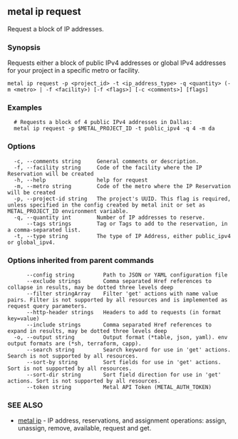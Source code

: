## metal ip request

Request a block of IP addresses.

### Synopsis

Requests either a block of public IPv4 addresses or global IPv4 addresses for your project in a specific metro or facility.

```
metal ip request -p <project_id> -t <ip_address_type> -q <quantity> (-m <metro> | -f <facility>) [-f <flags>] [-c <comments>] [flags]
```

### Examples

```
  # Requests a block of 4 public IPv4 addresses in Dallas:
  metal ip request -p $METAL_PROJECT_ID -t public_ipv4 -q 4 -m da
```

### Options

```
  -c, --comments string     General comments or description.
  -f, --facility string     Code of the facility where the IP Reservation will be created
  -h, --help                help for request
  -m, --metro string        Code of the metro where the IP Reservation will be created
  -p, --project-id string   The project's UUID. This flag is required, unless specified in the config created by metal init or set as METAL_PROJECT_ID environment variable.
  -q, --quantity int        Number of IP addresses to reserve.
      --tags strings        Tag or Tags to add to the reservation, in a comma-separated list.
  -t, --type string         The type of IP Address, either public_ipv4 or global_ipv4.
```

### Options inherited from parent commands

```
      --config string         Path to JSON or YAML configuration file
      --exclude strings       Comma separated Href references to collapse in results, may be dotted three levels deep
      --filter stringArray    Filter 'get' actions with name value pairs. Filter is not supported by all resources and is implemented as request query parameters.
      --http-header strings   Headers to add to requests (in format key=value)
      --include strings       Comma separated Href references to expand in results, may be dotted three levels deep
  -o, --output string         Output format (*table, json, yaml). env output formats are (*sh, terraform, capp).
      --search string         Search keyword for use in 'get' actions. Search is not supported by all resources.
      --sort-by string        Sort fields for use in 'get' actions. Sort is not supported by all resources.
      --sort-dir string       Sort field direction for use in 'get' actions. Sort is not supported by all resources.
      --token string          Metal API Token (METAL_AUTH_TOKEN)
```

### SEE ALSO

* [metal ip](metal_ip.md)	 - IP address, reservations, and assignment operations: assign, unassign, remove, available, request and get.

